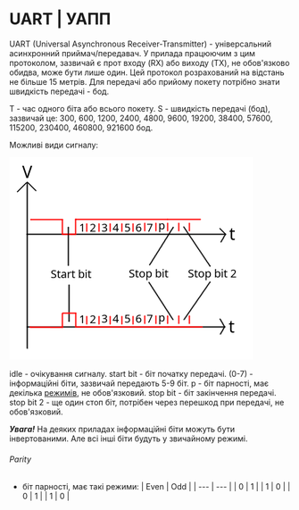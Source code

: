 # UART | УАПП
UART (Universal Asynchronous Receiver-Transmitter) - універсальний асинхронний приймач/передавач.
У прилада працюючим з цим протоколом, зазвичай є прот входу (RX) або виходу (TX), не обов'язково обидва, може бути лише один.
Цей протокол розрахований на відстань не більше 15 метрів.
Для передачі або прийому покету потрібно знати швидкість передачі - бод.



T - час одного біта або всього покету.
S - швидкість передачі (бод), зазвичай це: 300, 600, 1200, 2400, 4800, 9600, 19200, 38400, 57600, 115200, 230400, 460800, 921600 бод.

Можливі види сигналу:

![alt-text](https://github.com/illya334/MyDoc/blob/main/img/packageSchedule.png)

idle - очікування сигналу.
start bit - біт початку передачі.
(0-7) - інформаційні біти, зазвичай передають 5-9 біт.
p - біт парності, має декілька [режимів](#Parity), не обов'язковий.
stop bit - біт закінчення передачі.
stop bit 2 - ще один стоп біт, потрібен через перешкод при передачі, не обов'язковий.

**_Увага!_** На деяких приладах інформаційні біти можуть бути інвертованими. Але всі інші біти будуть у звичайному режимі.

###### Parity
- біт парності, має такі режими:
| Even | Odd |
| ---  | --- |
| 0    | 1   |
| 1    | 0   |
| 0    | 1   |
| 1    | 0   |
